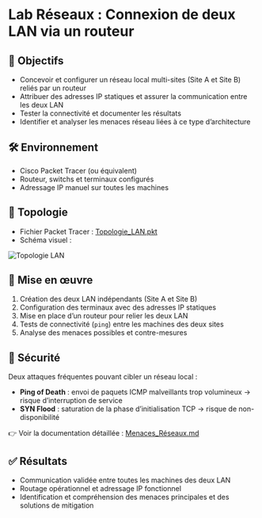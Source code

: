 # Lab Réseaux : Connexion de deux LAN via un routeur

## 🎯 Objectifs
- Concevoir et configurer un réseau local multi-sites (Site A et Site B) reliés par un routeur
- Attribuer des adresses IP statiques et assurer la communication entre les deux LAN
- Tester la connectivité et documenter les résultats
- Identifier et analyser les menaces réseau liées à ce type d’architecture

## 🛠️ Environnement
- Cisco Packet Tracer (ou équivalent)
- Routeur, switchs et terminaux configurés
- Adressage IP manuel sur toutes les machines

## 📡 Topologie
- Fichier Packet Tracer : [Topologie_LAN.pkt](./Topologie_LAN.pkt)  
- Schéma visuel :  

![Topologie LAN](./Topologie_LAN.png)

## 🔄 Mise en œuvre
1. Création des deux LAN indépendants (Site A et Site B)
2. Configuration des terminaux avec des adresses IP statiques
3. Mise en place d’un routeur pour relier les deux LAN
4. Tests de connectivité (`ping`) entre les machines des deux sites
5. Analyse des menaces possibles et contre-mesures

## 🔐 Sécurité
Deux attaques fréquentes pouvant cibler un réseau local :  
- **Ping of Death** : envoi de paquets ICMP malveillants trop volumineux → risque d’interruption de service  
- **SYN Flood** : saturation de la phase d’initialisation TCP → risque de non-disponibilité  

👉 Voir la documentation détaillée : [Menaces_Réseaux.md](../Menaces_Réseaux.md)

## ✅ Résultats
- Communication validée entre toutes les machines des deux LAN
- Routage opérationnel et adressage IP fonctionnel
- Identification et compréhension des menaces principales et des solutions de mitigation
